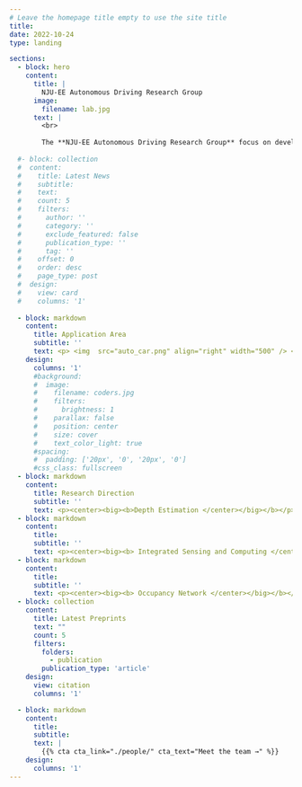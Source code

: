```yaml
---
# Leave the homepage title empty to use the site title
title:
date: 2022-10-24
type: landing

sections:
  - block: hero
    content:
      title: |
        NJU-EE Autonomous Driving Research Group
      image:
        filename: lab.jpg
      text: |
        <br>
        
        The **NJU-EE Autonomous Driving Research Group** focus on developing vision-based perception algorithms for autonomous driving.
  
  #- block: collection
  #  content:
  #    title: Latest News
  #    subtitle:
  #    text:
  #    count: 5
  #    filters:
  #      author: ''
  #      category: ''
  #      exclude_featured: false
  #      publication_type: ''
  #      tag: ''
  #    offset: 0
  #    order: desc
  #    page_type: post
  #  design:
  #    view: card
  #    columns: '1'
  
  - block: markdown
    content:
      title: Application Area
      subtitle: ''
      text: <p> <img  src="auto_car.png" align="right" width="500" /> <br> Accurate 3D perception is essential for autonomous driving. Addressing the environmental perception requirements of autonomous driving, we have conducted research into omnidirectional depth estimation algorithm. Building upon this foundation, we have further explored integrated sensing and computing algorithm deployed on hardware, as well as occupancy network aided by depth information.</p>
    design:
      columns: '1'
      #background:
      #  image: 
      #    filename: coders.jpg
      #    filters:
      #      brightness: 1
      #    parallax: false
      #    position: center
      #    size: cover
      #    text_color_light: true
      #spacing:
      #  padding: ['20px', '0', '20px', '0']
      #css_class: fullscreen
  - block: markdown
    content:
      title: Research Direction
      subtitle: ''
      text: <p><center><big><b>Depth Estimation </center></big></b></p> <br> We have studied depth estimation from multi-camera systems to obtain structural information of the surrounding environment for autonomous driving systems. Here is a demo video. More details are available in <a href="https://nju-ee.github.io/Autonomous_Driving_Research_Group.page/depth/" title="Depth Estimation">this page</a> <br><br> <video src="ground1.mp4" autoplay="autoplay" loop="loop" controls="controls"></video>
  - block: markdown
    content:
      title: 
      subtitle: ''
      text: <p><center><big><b> Integrated Sensing and Computing </center></big></b></p> <br> We propose an omnidirectional depth estimation system based on near-sensor computing architecture. The proposed work achieves load balancing by task partitioning, while reducing transmission bandwidth through the feature projection and learnable codec. More details are available in <a href="https://nju-ee.github.io/Autonomous_Driving_Research_Group.page/integrated/" title="Integrated Sensing and Computing">this page</a> <br><br> <p><img  src="Fig2.drawio.png" align="center" width="1250"  /> </p>
  - block: markdown
    content:
      title: 
      subtitle: ''
      text: <p><center><big><b> Occupancy Network </center></big></b></p> <br>  Based on the depth information provided by our lab's Depth Estimation Network, we propose a Sketch-Coloring framework based on cylindrical voxel.  Here is a demo video. Experimental results demonstrate that our Sketch-Coloring network significantly enhances 3D perception performance, especially in nearby regions, which makes our method a promising solution for autonomous driving perception. More details are available in <a href="https://nju-ee.github.io/Autonomous_Driving_Research_Group.page/occ/" title="Occupancy Network">this page</a> <br><br> <video src="occ_output.mp4" autoplay="autoplay" loop="loop" controls="controls"></video>
  - block: collection
    content:
      title: Latest Preprints
      text: ""
      count: 5
      filters:
        folders:
          - publication
        publication_type: 'article'
    design:
      view: citation
      columns: '1'

  - block: markdown
    content:
      title:
      subtitle:
      text: |
        {{% cta cta_link="./people/" cta_text="Meet the team →" %}}
    design:
      columns: '1'
---
```

